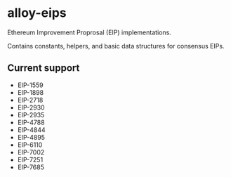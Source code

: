 # alloy-eips

Ethereum Improvement Proprosal (EIP) implementations.

Contains constants, helpers, and basic data structures for consensus EIPs.

## Current support

- EIP-1559
- EIP-1898
- EIP-2718
- EIP-2930
- EIP-2935
- EIP-4788
- EIP-4844
- EIP-4895
- EIP-6110
- EIP-7002
- EIP-7251
- EIP-7685
